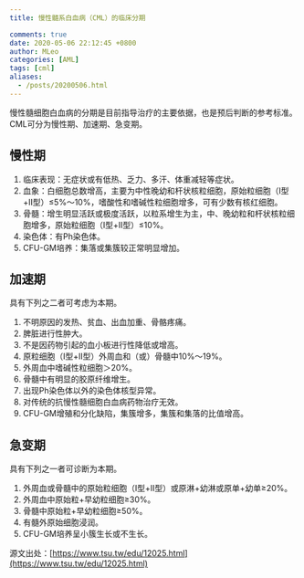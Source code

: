 ```yaml
---
title: 慢性髓系白血病（CML）的临床分期

comments: true
date: 2020-05-06 22:12:45 +0800
author: MLeo
categories: [AML] 
tags: [cml]
aliases:
  - /posts/20200506.html
---
```


慢性髓细胞白血病的分期是目前指导治疗的主要依据，也是预后判断的参考标准。CML可分为慢性期、加速期、急变期。

## 慢性期

1.  临床表现：无症状或有低热、乏力、多汗、体重减轻等症状。
2.  血象：白细胞总数增高，主要为中性晚幼和杆状核粒细胞，原始粒细胞（Ⅰ型+Ⅱ型）≤5%～10%，嗜酸性和嗜碱性粒细胞增多，可有少数有核红细胞。
3.  骨髓：增生明显活跃或极度活跃，以粒系增生为主，中、晚幼粒和杆状核粒细胞增多，原始粒细胞（Ⅰ型+Ⅱ型）≤10%。
4.  染色体：有Ph染色体。
5.  CFU-GM培养：集落或集簇较正常明显增加。

## 加速期

具有下列之二者可考虑为本期。

1.  不明原因的发热、贫血、出血加重、骨骼疼痛。
2.  脾脏进行性肿大。
3.  不是因药物引起的血小板进行性降低或增高。
4.  原粒细胞（Ⅰ型+Ⅱ型）外周血和（或）骨髓中10%～19%。
5.  外周血中嗜碱性粒细胞＞20%。
6.  骨髓中有明显的胶原纤维增生。
7.  出现Ph染色体以外的染色体核型异常。
8.  对传统的抗慢性髓细胞白血病药物治疗无效。
9.  CFU-GM增殖和分化缺陷，集簇增多，集簇和集落的比值增高。

## 急变期

具有下列之一者可诊断为本期。

1.  外周血或骨髓中的原始粒细胞（Ⅰ型+Ⅱ型）或原淋+幼淋或原单+幼单≥20%。
2.  外周血中原始粒+早幼粒细胞≥30%。
3.  骨髓中原始粒+早幼粒细胞≥50%。
4.  有髓外原始细胞浸润。
5.  CFU-GM培养呈小簇生长或不生长。

源文出处：[https://www.tsu.tw/edu/12025.html](https://www.tsu.tw/edu/12025.html)

